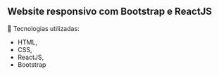 ## Website responsivo com Bootstrap e ReactJS

:rocket: Tecnologias utilizadas:
- HTML,
- CSS,
- ReactJS,
- Bootstrap
